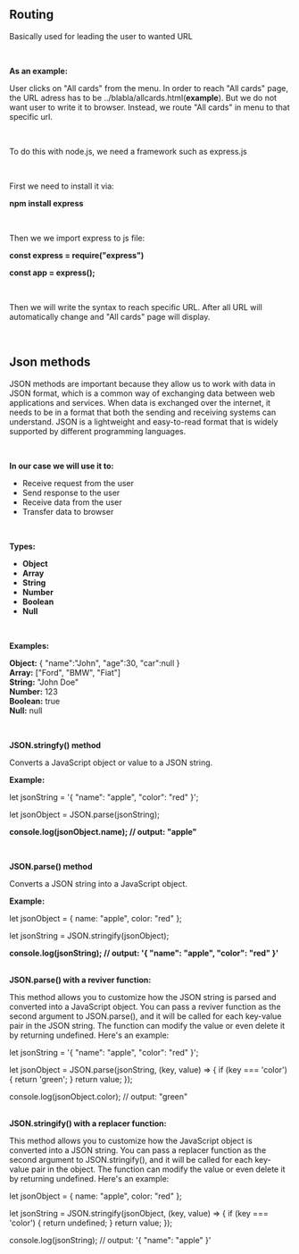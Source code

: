 <h2>Routing</h2>
<p>Basically used for leading the user to wanted URL</p>
<br>
<p><b>As an example:</b></p>
<p>
  User clicks on "All cards" from the menu. In order to reach "All cards" page, the URL
  adress has to be ../blabla/allcards.html(<b>example</b>). But we
  do not want user to write it to browser. Instead, we route "All cards" in menu
  to that specific url.
</p>
<br>
<p>To do this with node.js, we need a framework such as express.js</p>
<br />
<p>
    First we need to install it via: <br>
    <p> <b>npm install express</b> </p>
</p> <br>
<p>
    Then we we import express to js file: <br>
    <p><b>const express = require("express")</b></p>
    <p><b>const app = express();</b></p>
</p><br>
<p>Then we will write the syntax to reach specific URL. After all URL will automatically change and "All cards" page will display.</p>
<br>
<h2>Json methods</h2>
<p>JSON methods are important because they allow us to work with data in JSON format, which is a common way of exchanging data between web applications and services. When data is exchanged over the internet, it needs to be in a format that both the sending and receiving systems can understand. JSON is a lightweight and easy-to-read format that is widely supported by different programming languages.</p>
<br>
<p> <b>In our case we will use it to:</b>
    <ul>
        <li>Receive request from the user</li>
        <li>Send response to the user</li>
        <li>Receive data from the user</li>
        <li>Transfer data to browser</li>
    </ul>
</p>
<br>
<p><b>Types:
    <ul>
        <li>Object</li>
        <li>Array</li>
        <li>String</li>
        <li>Number</li>
        <li>Boolean</li>
        <li>Null</li>
    </ul>
</b></p>
<br>
<p>
    <b>Examples:</b>
    <p>
        <b>Object:</b> { "name":"John", "age":30, "car":null } <br>
        <b>Array:</b> ["Ford", "BMW", "Fiat"] <br>
        <b>String:</b> "John Doe" <br>
        <b>Number:</b> 123 <br> 
        <b>Boolean:</b> true <br>
        <b>Null:</b> null <br>
    </p>
</p>
<br>
<p>
    <b>JSON.stringfy() method</b>
    <p>Converts a JavaScript object or value to a JSON string.</p>
    <p> <b>Example:</b> </p>
    <p>let jsonString = '{ "name": "apple", "color": "red" }';</p>
    <p>let jsonObject = JSON.parse(jsonString);</p>
    <p><b>console.log(jsonObject.name); // output: "apple"</b></p>
</p>
<br>
<p>
    <b>JSON.parse() method</b>
    <p>Converts a JSON string into a JavaScript object.</p>
    <p> <b>Example:</b> </p>
    <p>let jsonObject = { name: "apple", color: "red" };</p>
    <p>let jsonString = JSON.stringify(jsonObject);</p>
    <p><b>console.log(jsonString); // output: '{ "name": "apple", "color": "red" }'</b></p>
</p>
<br>
<b>JSON.parse() with a reviver function:</b>
<br>
<p>This method allows you to customize how the JSON string is parsed and converted into a JavaScript object. You can pass a reviver function as the second argument to JSON.parse(), and it will be called for each key-value pair in the JSON string. The function can modify the value or even delete it by returning undefined. Here's an example:</p>
<p>
    <p>let jsonString = '{ "name": "apple", "color": "red" }';
    </p>
    <p>let jsonObject = JSON.parse(jsonString, (key, value) => {
        if (key === 'color') {
            return 'green';
        }
        return value;
    });</p>
    <p>console.log(jsonObject.color); // output: "green"</p>
</p>
<br>
<b>JSON.stringify() with a replacer function:</b>
<br>
<p>This method allows you to customize how the JavaScript object is converted into a JSON string. You can pass a replacer function as the second argument to JSON.stringify(), and it will be called for each key-value pair in the object. The function can modify the value or even delete it by returning undefined. Here's an example:</p>
<p>
    <p>let jsonObject = { name: "apple", color: "red" };
    </p>
    <p>let jsonString = JSON.stringify(jsonObject, (key, value) => {
        if (key === 'color') {
            return undefined;
        }
        return value;
    });</p>
    <p>console.log(jsonString); // output: '{ "name": "apple" }'</p>
</p>
